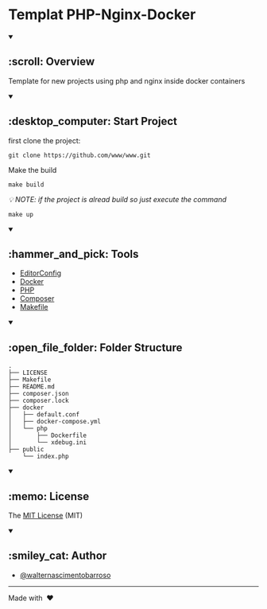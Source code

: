 # Templat PHP-Nginx-Docker

<details open>
<summary><h2> :scroll: Overview </h2></summary>

Template for new projects using php and nginx inside docker containers

</details>

<details open>
<summary><h2> :desktop_computer: Start Project </h2></summary>

first clone the project:

```
git clone https://github.com/www/www.git
```

Make the build

```
make build
```

_:bulb: NOTE: if the project is alread build so just execute the command_

```
make up
```

</details>

<details open>
<summary><h2> :hammer_and_pick: Tools </h2></summary>

-   [EditorConfig](https://editorconfig.org/)
-   [Docker](https://www.docker.com/)
-   [PHP](https://www.php.net/)
-   [Composer](https://getcomposer.org/)
-   [Makefile](https://www.gnu.org/software/make/manual/make.html)

</details>

<details open>
<summary><h2> :open_file_folder: Folder Structure </h2></summary>

```
.
├── LICENSE
├── Makefile
├── README.md
├── composer.json
├── composer.lock
├── docker
│   ├── default.conf
│   ├── docker-compose.yml
│   └── php
│       ├── Dockerfile
│       └── xdebug.ini
├── public
    └── index.php
```

</details>

<details open>
<summary><h2> :memo: License </h2></summary>

The [MIT License](LICENSE) (MIT)

</details>

<details open>
<summary><h2> :smiley_cat: Author </h2></summary>

-   [@walternascimentobarroso](https://walternascimentobarroso.github.io/)

</details>

---

Made with &nbsp;❤️&nbsp;
